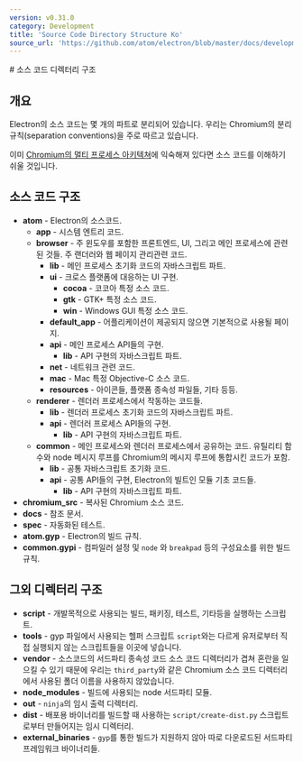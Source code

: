 ```yaml
---
version: v0.31.0
category: Development
title: 'Source Code Directory Structure Ko'
source_url: 'https://github.com/atom/electron/blob/master/docs/development/source-code-directory-structure-ko.md'
---
```


﻿# 소스 코드 디렉터리 구조

## 개요

Electron의 소스 코드는 몇 개의 파트로 분리되어 있습니다. 우리는 Chromium의 분리 규칙(separation conventions)을 주로 따르고 있습니다.

이미 [Chromium의 멀티 프로세스 아키텍쳐](http://dev.chromium.org/developers/design-documents/multi-process-architecture)에 익숙해져 있다면 소스 코드를 이해하기 쉬울 것입니다.

## 소스 코드 구조

* **atom** - Electron의 소스코드.
  * **app** - 시스템 엔트리 코드.
  * **browser** - 주 윈도우를 포함한 프론트엔드, UI, 그리고 메인 프로세스에 관련된 것들. 주 랜더러와 웹 페이지 관리관련 코드.
    * **lib** - 메인 프로세스 초기화 코드의 자바스크립트 파트.
    * **ui** - 크로스 플랫폼에 대응하는 UI 구현.
      * **cocoa** - 코코아 특정 소스 코드.
      * **gtk** - GTK+ 특정 소스 코드.
      * **win** - Windows GUI 특정 소스 코드.
    * **default_app** - 어플리케이션이 제공되지 않으면 기본적으로 사용될 페이지.
    * **api** - 메인 프로세스 API들의 구현.
       * **lib** -  API 구현의 자바스크립트 파트.
    * **net** - 네트워크 관련 코드.
    * **mac** - Mac 특정 Objective-C 소스 코드.
    * **resources** - 아이콘들, 플랫폼 종속성 파일들, 기타 등등.
  * **renderer** - 렌더러 프로세스에서 작동하는 코드들.
    * **lib** - 렌더러 프로세스 초기화 코드의 자바스크립트 파트.
    * **api** - 렌더러 프로세스 API들의 구현.
       * **lib** - API 구현의 자바스크립트 파트.
  * **common** - 메인 프로세스와 렌더러 프로세스에서 공유하는 코드. 유틸리티 함수와 node 메시지 루프를 Chromium의 메시지 루프에 통합시킨 코드가 포함.
    * **lib** - 공통 자바스크립트 초기화 코드.
    * **api** - 공통 API들의 구현, Electron의 빌트인 모듈 기초 코드들.
       * **lib** - API 구현의 자바스크립트 파트.
* **chromium_src** - 복사된 Chromium 소스 코드.
* **docs** - 참조 문서.
* **spec** - 자동화된 테스트.
* **atom.gyp** - Electron의 빌드 규칙.
* **common.gypi** - 컴파일러 설정 및 `node` 와 `breakpad` 등의 구성요소를 위한 빌드 규칙.

## 그외 디렉터리 구조

* **script** - 개발목적으로 사용되는 빌드, 패키징, 테스트, 기타등을 실행하는 스크립트.
* **tools** - gyp 파일에서 사용되는 헬퍼 스크립트 `script`와는 다르게 유저로부터 직접 실행되지 않는 스크립트들을 이곳에 넣습니다.
* **vendor** - 소스코드의 서드파티 종속성 코드 소스 코드 디렉터리가 겹쳐 혼란을 일으킬 수 있기 때문에
  우리는 `third_party`와 같은 Chromium 소스 코드 디렉터리에서 사용된 폴더 이름을 사용하지 않았습니다.
* **node_modules** - 빌드에 사용되는 node 서드파티 모듈.
* **out** - `ninja`의 임시 출력 디렉터리.
* **dist** - 배포용 바이너리를 빌드할 때 사용하는 `script/create-dist.py` 스크립트로부터 만들어지는 임시 디렉터리.
* **external_binaries** - `gyp`를 통한 빌드가 지원하지 않아 따로 다운로드된 서드파티 프레임워크 바이너리들.
